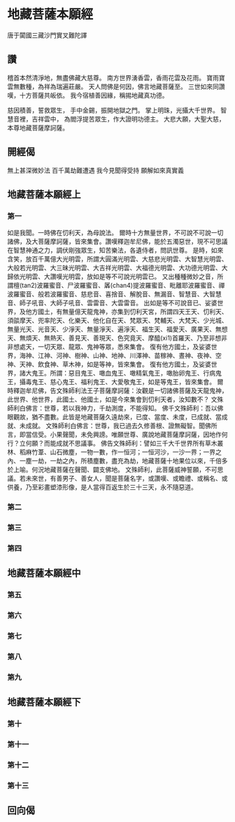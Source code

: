 # 地藏菩薩本願經

唐于闐國三藏沙門實叉難陀譯

## 讚

稽首本然清淨地，無盡佛藏大慈尊。
南方世界湧香雲，香雨花雲及花雨。
寶雨寶雲無數種，為祥為瑞遍莊嚴。
天人問佛是何因，佛言地藏菩薩至。
三世如來同讚嘆，十方菩薩共皈依。
我今宿植善因緣，稱掦地藏真功德。

慈因積善，誓救眾生，
手中金錫，振開地獄之門。
掌上明珠，光攝大千世界。
智慧音裡，吉祥雲中，
為閻浮提苦眾生，作大證明功德主。
大悲大願，大聖大慈，
本尊地藏菩薩摩訶薩。

## 開經偈

無上甚深微妙法
百千萬劫難遭遇
我今見聞得受持
願解如來真實義

## 地藏菩薩本願經上

### 第一

如是我聞。一時佛在忉利天，為母說法。
爾時十方無量世界，不可說不可說一切諸佛，及大菩薩摩訶薩，皆來集會。讚嘆釋迦牟尼佛，能於五濁惡世，現不可思議在智慧神通之力，調伏剛強眾生，知苦樂法，各遺侍者，問訊世尊。
是時，如來含笑，放百千萬億大光明雲，所謂大圓滿光明雲、大慈悲光明雲、大智慧光明雲、大般若光明雲、大三昧光明雲、大吉祥光明雲、大福德光明雲、大功德光明雲、大歸依光明雲、大讚嘆光明雲，放如是等不可說光明雲已。
又出種種微妙之音，所謂檀(tan2)波羅蜜音、尸波羅蜜音、羼(chan4)提波羅蜜音、毗離耶波羅蜜音、禪波羅蜜音、般若波羅蜜音、慈悲音、喜捨音、解脫音、無漏音、智慧音、大智慧音、師子吼音、大師子吼音、雲雷音、大雲雷音。
出如是等不可說音已、娑婆世界，及他方國土，有無量億天龍鬼神，亦集到忉利天宮，所謂四天王天、忉利天、須燄摩天、兜率陀天、化樂天、他化自在天、梵眾天、梵輔天、大梵天、少光城、無量光天、光音天、少淨天、無量淨天、遍淨天、福生天、福愛天、廣果天、無想天、無煩天、無熱天、善見天、善現天、色究竟天、摩醯(xi1)首羅天、乃至非想非非想處天，一切天眾、龍眾、鬼神等眾，悉來集會。
復有他方國土，及娑婆世界，海神、江神、河神、樹神、山神、地神、川澤神、苗稼神、晝神、夜神、空神、天神、飲食神、草木神，如是等神，皆來集會。
復有他方國土，及娑婆世界，諸大鬼王。所謂：惡目鬼王、噉血鬼王、噉精氣鬼王，噉胎卵鬼王、行病鬼王，攝毒鬼王、慈心鬼王、福利鬼王、大愛敬鬼王，如是等鬼王，皆來集會。
爾時釋迦牟尼佛，告文殊師利法王子菩薩摩訶薩：汝觀是一切諸佛菩薩及天龍鬼神，此世界、他世界，此國土、他國土，如是今來集會到忉利天者，汝知數不？
文殊師利白佛言：世尊，若以我神力，千劫測度，不能得知。
佛千文殊師利：吾以佛眼觀故，猶不盡數。此皆是地藏菩薩久遠劫來，已度、當度、未度，已成就、當成就、未成就。
文殊師利白佛言：世尊，我已過去久修善根、證無礙智。聞佛所言，即當信受。小果聲聞，未免興謗。唯願世尊、廣說地藏菩薩摩訶薩，因地作何行？立何願？而能成就不思議事。
佛告文殊師利：譬如三千大千世界所有草木叢林、稻麻竹葦、山石微塵，一物一數，作一恒河；一恒河沙，一沙一界；一界之內、一塵一劫，一劫之內，所積塵數，盡充為劫，地藏菩薩十地果位以來，千倍多於上喻。何況地藏菩薩在聲聞、闢支佛地。
文殊師利，此菩薩威神誓願，不可思議。若未來世，有善男子、善女人，聞是菩薩名字，或讚嘆、或瞻禮、或稱名、或供養，乃至彩畫塑漆形像，是人當得百返生於三十三天，永不隨惡道。

### 第二

### 第三

### 第四

## 地藏菩薩本願經中

### 第五

### 第六

### 第七

### 第八

### 第九

## 地藏菩薩本願經下

### 第十

### 第十一

### 第十二

### 第十三

## 回向偈
